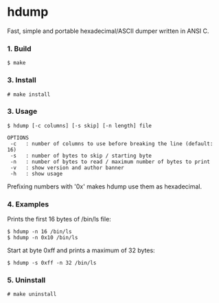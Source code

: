 hdump
=====

Fast, simple and portable hexadecimal/ASCII
dumper written in ANSI C.

### 1. Build
    $ make

### 3. Install
    # make install

### 3. Usage
    $ hdump [-c columns] [-s skip] [-n length] file

    OPTIONS
     -c   : number of columns to use before breaking the line (default: 16)
     -s   : number of bytes to skip / starting byte
     -n   : number of bytes to read / maximum number of bytes to print
     -v   : show version and author banner
     -h   : show usage

Prefixing numbers with '0x' makes hdump use them as hexadecimal.

### 4. Examples

Prints the first 16 bytes of /bin/ls file:

    $ hdump -n 16 /bin/ls
    $ hdump -n 0x10 /bin/ls

Start at byte 0xff and prints a maximum of 32 bytes:

    $ hdump -s 0xff -n 32 /bin/ls

### 5. Uninstall
    # make uninstall
